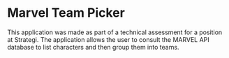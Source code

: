 # Marvel Team Picker
This application was made as part of a technical assessment for a position at Strategi. The application allows the user to consult the MARVEL API database to list characters and then group them into teams.
